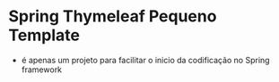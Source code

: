 # Spring Thymeleaf Pequeno Template

* é apenas um projeto para facilitar o inicio da codificação no Spring framework